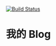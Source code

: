 [![Build Status](https://travis-ci.org/zhangjunlei26/zhangjunlei26.github.io.svg?branch=master)](https://travis-ci.org/zhangjunlei26/zhangjunlei26.github.io)

# 我的 Blog
